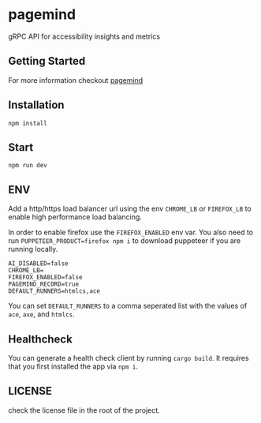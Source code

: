 # pagemind

gRPC API for accessibility insights and metrics

## Getting Started

For more information checkout [pagemind](https://a11ywatch.github.io/docs/documentation/pagemind)

## Installation

```
npm install
```

## Start

```
npm run dev
```

## ENV

Add a http/https load balancer url using the env `CHROME_LB` or `FIREFOX_LB` to enable high performance load balancing.

In order to enable firefox use the `FIREFOX_ENABLED` env var. You also need to run `PUPPETEER_PRODUCT=firefox npm i` to download puppeteer if you are running locally.

```
AI_DISABLED=false
CHROME_LB=
FIREFOX_ENABLED=false
PAGEMIND_RECORD=true
DEFAULT_RUNNERS=htmlcs,ace
```

You can set `DEFAULT_RUNNERS` to a comma seperated list with the values of `ace`, `axe`, and `htmlcs`.

## Healthcheck

You can generate a health check client by running `cargo build`. It requires that you first installed the app via `npm i`.

## LICENSE

check the license file in the root of the project.
